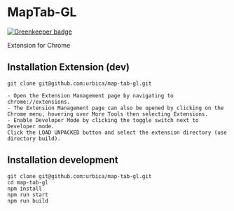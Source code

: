 # MapTab-GL

[![Greenkeeper badge](https://badges.greenkeeper.io/urbica/map-tab-gl.svg)](https://greenkeeper.io/)

Extension for Chrome

## Installation Extension (dev)

    git clone git@github.com:urbica/map-tab-gl.git
        
    - Open the Extension Management page by navigating to chrome://extensions.
    - The Extension Management page can also be opened by clicking on the Chrome menu, hovering over More Tools then selecting Extensions.
    - Enable Developer Mode by clicking the toggle switch next to Developer mode.
    Click the LOAD UNPACKED button and select the extension directory (use directory build).

## Installation development

    git clone git@github.com:urbica/map-tab-gl.git
    cd map-tab-gl
    npm install
    npm run start
    npm run build
